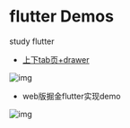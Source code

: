 # flutter Demos
study flutter
- [上下tab页+drawer](https://github.com/Nealyang/flutter/blob/a25b942d55/flutter_app/lib/main.dart?1539088393243)

![img](https://github.com/Nealyang/flutter/blob/master/images/tab_tabView.gif?1539088466497)

- web版掘金flutter实现demo

![img](https://github.com/Nealyang/flutter/blob/master/flutter_juejin/screenshots/juejin.gif?1543198030460)
